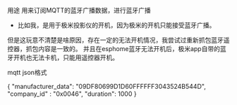 用途
用来订阅MQTT的蓝牙广播数据，进行蓝牙广播

- 比如我，是用于极米投影仪的开机，因为极米的开机只能接受蓝牙广播。
  
但是这玩意不清楚是啥原因，存在一定的无法开机情况，我尝试过重新抓包蓝牙遥控器，抓包内容是一致的。
并且在esphome蓝牙无法开机后，极米app自带的蓝牙开机也无法卡机，只能用遥控器开机。

mqtt json格式

{
  "manufacturer_data": "09DF80699D1D60FFFFFF3043524B544D",
  "company_id" : "0x0046",
  "duration": 1000
}

